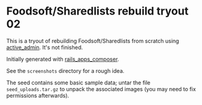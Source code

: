 Foodsoft/Sharedlists rebuild tryout 02
======================================

This is a tryout of rebuilding Foodsoft/Sharedlists from scratch using [active_admin](activeadmin.info). It's not finished.

Initially generated with [rails_apps_composer](https://github.com/RailsApps/rails_apps_composer).

See the `screenshots` directory for a rough idea.

The seed contains some basic sample data; untar the file `seed_uploads.tar.gz` to unpack the associated images (you may need to fix permissions afterwards).
